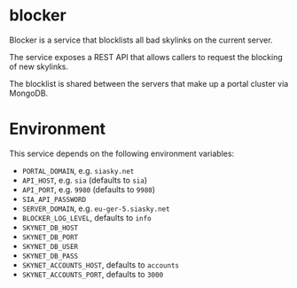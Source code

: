 # blocker

Blocker is a service that blocklists all bad skylinks on the current server.

The service exposes a REST API that allows callers to request the blocking of new skylinks.

The blocklist is shared between the servers that make up a portal cluster via MongoDB.

# Environment

This service depends on the following environment variables:
* `PORTAL_DOMAIN`, e.g. `siasky.net`
* `API_HOST`, e.g. `sia` (defaults to `sia`)
* `API_PORT`, e.g. `9980` (defaults to `9980`)
* `SIA_API_PASSWORD`
* `SERVER_DOMAIN`, e.g. `eu-ger-5.siasky.net`
* `BLOCKER_LOG_LEVEL`, defaults to `info`
* `SKYNET_DB_HOST`
* `SKYNET_DB_PORT`
* `SKYNET_DB_USER`
* `SKYNET_DB_PASS`
* `SKYNET_ACCOUNTS_HOST`, defaults to `accounts`
* `SKYNET_ACCOUNTS_PORT`, defaults to `3000`
